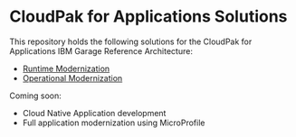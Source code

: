 # CloudPak for Applications Solutions

This repository holds the following solutions for the CloudPak for Applications IBM Garage Reference Architecture:

- [Runtime Modernization](https://github.com/ibm-cloud-architecture/cloudpak-for-applications/tree/liberty)
- [Operational Modernization](https://github.com/ibm-cloud-architecture/cloudpak-for-applications/tree/was90)

Coming soon:
- Cloud Native Application development
- Full application modernization using MicroProfile
